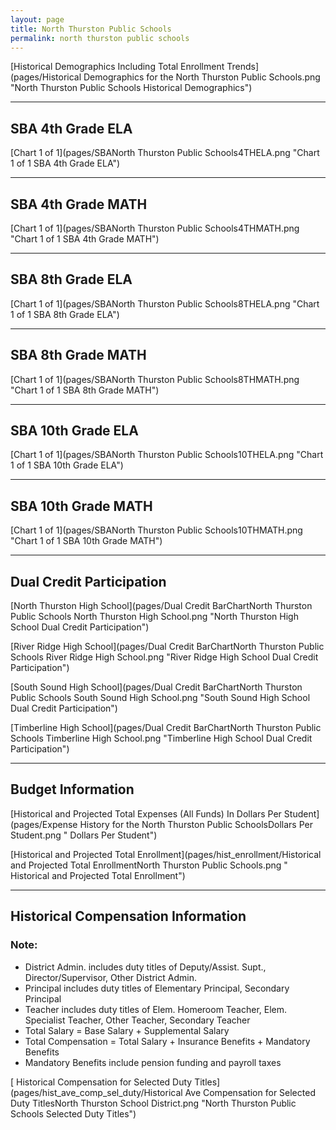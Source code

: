 ```yaml
---
layout: page
title: North Thurston Public Schools
permalink: north thurston public schools
---
```



[Historical Demographics Including Total Enrollment Trends](pages/Historical Demographics for the North Thurston Public Schools.png "North Thurston Public Schools Historical Demographics")

___

## SBA 4th Grade ELA

[Chart 1 of 1](pages/SBANorth Thurston Public Schools4THELA.png "Chart 1 of 1 SBA 4th Grade ELA")


___

## SBA 4th Grade MATH

[Chart 1 of 1](pages/SBANorth Thurston Public Schools4THMATH.png "Chart 1 of 1 SBA 4th Grade MATH")


___

## SBA 8th Grade ELA

[Chart 1 of 1](pages/SBANorth Thurston Public Schools8THELA.png "Chart 1 of 1 SBA 8th Grade ELA")


___

## SBA 8th Grade MATH

[Chart 1 of 1](pages/SBANorth Thurston Public Schools8THMATH.png "Chart 1 of 1 SBA 8th Grade MATH")


___

## SBA 10th Grade ELA

[Chart 1 of 1](pages/SBANorth Thurston Public Schools10THELA.png "Chart 1 of 1 SBA 10th Grade ELA")


___

## SBA 10th Grade MATH

[Chart 1 of 1](pages/SBANorth Thurston Public Schools10THMATH.png "Chart 1 of 1 SBA 10th Grade MATH")


___

## Dual Credit Participation

[North Thurston High School](pages/Dual Credit BarChartNorth Thurston Public Schools North Thurston High School.png "North Thurston High School Dual Credit Participation")

[River Ridge High School](pages/Dual Credit BarChartNorth Thurston Public Schools River Ridge High School.png "River Ridge High School Dual Credit Participation")

[South Sound High School](pages/Dual Credit BarChartNorth Thurston Public Schools South Sound High School.png "South Sound High School Dual Credit Participation")

[Timberline High School](pages/Dual Credit BarChartNorth Thurston Public Schools Timberline High School.png "Timberline High School Dual Credit Participation")


___

## Budget Information

[Historical and Projected Total Expenses (All Funds) In Dollars Per Student](pages/Expense History for the North Thurston Public SchoolsDollars Per Student.png " Dollars Per Student")

[Historical and Projected Total Enrollment](pages/hist_enrollment/Historical and Projected Total EnrollmentNorth Thurston Public Schools.png " Historical and Projected Total Enrollment")


___

## Historical Compensation Information
### Note:
- District Admin. includes duty titles of Deputy/Assist. Supt., Director/Supervisor, Other District Admin.
- Principal includes duty titles of Elementary Principal, Secondary Principal
- Teacher includes duty titles of Elem. Homeroom Teacher, Elem. Specialist Teacher, Other Teacher, Secondary Teacher
- Total Salary = Base Salary + Supplemental Salary
- Total Compensation = Total Salary + Insurance Benefits + Mandatory Benefits
- Mandatory Benefits include pension funding and payroll taxes

[ Historical Compensation for Selected Duty Titles](pages/hist_ave_comp_sel_duty/Historical Ave Compensation for Selected Duty TitlesNorth Thurston School District.png "North Thurston Public Schools Selected Duty Titles")

